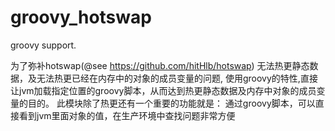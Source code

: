 # groovy_hotswap
groovy support.  

为了弥补hotswap(@see https://github.com/hitHlb/hotswap) 无法热更静态数据，及无法热更已经在内存中的对象的成员变量的问题, 
使用groovy的特性,直接让jvm加载指定位置的groovy脚本，从而达到热更静态数据及内存中对象的成员变量的目的。
此模块除了热更还有一个重要的功能就是： 通过groovy脚本，可以直接看到jvm里面对象的值，在生产环境中查找问题非常方便
